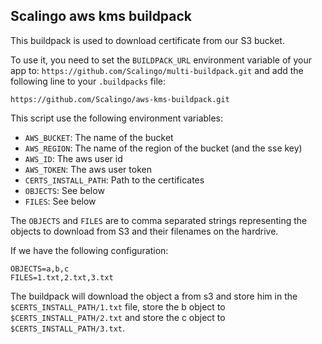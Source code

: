 ## Scalingo aws kms buildpack

This buildpack is used to download certificate from our S3 bucket.

To use it, you need to set the `BUILDPACK_URL` environment variable of your app to: `https://github.com/Scalingo/multi-buildpack.git`
and add the following line to your `.buildpacks` file:

```
https://github.com/Scalingo/aws-kms-buildpack.git
```

This script use the following environment variables:

* `AWS_BUCKET`: The name of the bucket
* `AWS_REGION`: The name of the region of the bucket (and the sse key)
* `AWS_ID`: The aws user id
* `AWS_TOKEN`: The aws user token
* `CERTS_INSTALL_PATH`: Path to the certificates
* `OBJECTS`: See below
* `FILES`: See below

The `OBJECTS` and `FILES` are to comma separated strings representing the objects to download from S3 and their filenames on the hardrive.

If we have the following configuration:

```
OBJECTS=a,b,c
FILES=1.txt,2.txt,3.txt
```

The buildpack will download the object a from s3 and store him in the `$CERTS_INSTALL_PATH/1.txt` file, store the b object to `$CERTS_INSTALL_PATH/2.txt` and store the c object to `$CERTS_INSTALL_PATH/3.txt`.
